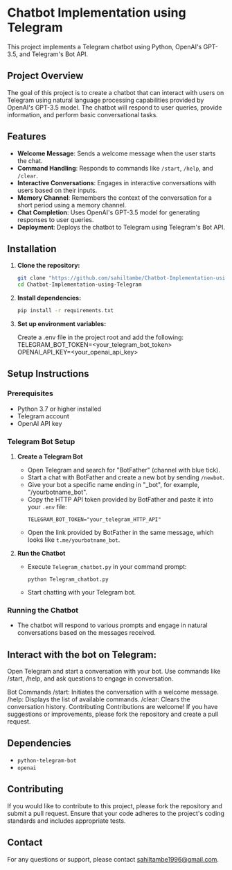 # Chatbot Implementation using Telegram

This project implements a Telegram chatbot using Python, OpenAI's GPT-3.5, and Telegram's Bot API.

## Project Overview

The goal of this project is to create a chatbot that can interact with users on Telegram using natural language processing capabilities provided by OpenAI's GPT-3.5 model. The chatbot will respond to user queries, provide information, and perform basic conversational tasks.

## Features

- **Welcome Message**: Sends a welcome message when the user starts the chat.
- **Command Handling**: Responds to commands like `/start`, `/help`, and `/clear`.
- **Interactive Conversations**: Engages in interactive conversations with users based on their inputs.
- **Memory Channel**: Remembers the context of the conversation for a short period using a memory channel.
- **Chat Completion**: Uses OpenAI's GPT-3.5 model for generating responses to user queries.
- **Deployment**: Deploys the chatbot to Telegram using Telegram's Bot API.

## Installation

1. **Clone the repository:**

   ```bash
   git clone "https://github.com/sahiltambe/Chatbot-Implementation-using-Telegram"
   cd Chatbot-Implementation-using-Telegram

2. **Install dependencies:**

    ```bash
    pip install -r requirements.txt

3. **Set up environment variables:**

    Create a .env file in the project root and add the following:
    TELEGRAM_BOT_TOKEN=<your_telegram_bot_token>
    OPENAI_API_KEY=<your_openai_api_key>


## Setup Instructions

### Prerequisites

- Python 3.7 or higher installed
- Telegram account
- OpenAI API key

### Telegram Bot Setup

1. **Create a Telegram Bot**
   - Open Telegram and search for "BotFather" (channel with blue tick).
   - Start a chat with BotFather and create a new bot by sending `/newbot`.
   - Give your bot a specific name ending in "_bot", for example, "/yourbotname_bot".
   - Copy the HTTP API token provided by BotFather and paste it into your `.env` file:
     ```
     TELEGRAM_BOT_TOKEN="your_telegram_HTTP_API"
     ```
   - Open the link provided by BotFather in the same message, which looks like `t.me/yourbotname_bot`.

2. **Run the Chatbot**
   - Execute `Telegram_chatbot.py` in your command prompt:
     ```
     python Telegram_chatbot.py
     ```
   - Start chatting with your Telegram bot.

### Running the Chatbot

- The chatbot will respond to various prompts and engage in natural conversations based on the messages received.


## Interact with the bot on Telegram:

Open Telegram and start a conversation with your bot. Use commands like /start, /help, and ask questions to engage in conversation.

Bot Commands
/start: Initiates the conversation with a welcome message.
/help: Displays the list of available commands.
/clear: Clears the conversation history.
Contributing
Contributions are welcome! If you have suggestions or improvements, please fork the repository and create a pull request.

## Dependencies

- `python-telegram-bot`
- `openai`

## Contributing
If you would like to contribute to this project, please fork the repository and submit a pull request. Ensure that your code adheres to the project's coding standards and includes appropriate tests.

## Contact
For any questions or support, please contact [sahiltambe1996@gmail.com](mailto:sahiltambe1996@gmail.com).
